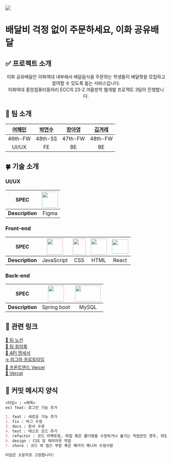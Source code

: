 ![](https://i.imgur.com/fFs6zCs.png)
# 배달비 걱정 없이 주문하세요, 이화 공유배달

## ✅ 프로젝트 소개
<center>이화 공유배달은 이화여대 내부에서 배달음식을 주문하는 학생들이 배달팟을 모집하고 참여할 수 있도록 돕는 서비스입니다.<br>이화여대 중앙컴퓨터동아리 ECC의 23-2 겨울방학 웹개발 프로젝트 3팀이 진행합니다.</center>

## 🌿 팀 소개
| [여혜민](https://github.com/hm5008) | [박연수](https://github.com/piaoyanxiu) | [장아영](https://github.com/aarovo) | [김겨레](https://github.com/gyesswhat) |
|:---:|:---:|:---:|:---:|
| 46th-FW | 48th-SS | 47th-FW | 48th-FW
| UI/UX | FE | BE | BE

## 🍀 기술 소개
### UI/UX
| SPEC | <img src="https://cdn.sanity.io/images/599r6htc/localized/46a76c802176eb17b04e12108de7e7e0f3736dc6-1024x1024.png?w=804&h=804&q=75&fit=max&auto=format" width="50" height="50"/> |
|:---:|:---:|
| **Description** | Figma | 

### Front-end
| SPEC | <img src="https://upload.wikimedia.org/wikipedia/commons/thumb/6/6a/JavaScript-logo.png/768px-JavaScript-logo.png" width="50" height="50"/> | <img src="https://upload.wikimedia.org/wikipedia/commons/thumb/d/d5/CSS3_logo_and_wordmark.svg/1200px-CSS3_logo_and_wordmark.svg.png" width="40" height="50"/> | <img src="https://upload.wikimedia.org/wikipedia/commons/thumb/6/61/HTML5_logo_and_wordmark.svg/512px-HTML5_logo_and_wordmark.svg.png" width="50" height="50" /> | <img src="https://upload.wikimedia.org/wikipedia/commons/thumb/a/a7/React-icon.svg/512px-React-icon.svg.png" width="51" height="45"/> |
|:---:|:---:|:---:|:---:|:---:|
| **Description** | JavaScript | CSS | HTML | React |

### Back-end
| SPEC | <img src="https://taetaetae.github.io/images/spring-boot-eclipse/spring-boot-logo.jpg" width="50" height="50"/> | <img src="https://upload.wikimedia.org/wikipedia/labs/8/8e/Mysql_logo.png" width="80" height="50"/> |
|:---:|:---:|:---:|
| **Description** | Spring boot | MySQL |

## 🍏 관련 링크
[🌱 팀 노션](https://www.notion.so/suuujin-kim/3-e5ffe9bb462e424a9fca2be7512f8bc0) <br>
[🧩 팀 회의록](https://www.notion.so/suuujin-kim/e08a8a2d992546bbb916ce12dabbaf05?v=07e59cd440844ac693a3b139c0bc53dd) <br>
[📗 API 명세서](https://docs.google.com/spreadsheets/d/1Jap0bQoPZ0VVg5za-n9ZCGqq5-aN4dZ0iLo__M-Qirs/edit?usp=sharing) <br>
[❇️ 피그마 프로토타입](https://www.figma.com/proto/lKPHMsYdBubie33tRkuKib/ecc-3%ED%8C%80?page-id=0%3A1&type=design&node-id=1-849&viewport=502%2C359%2C0.13&t=1CR3Kwoy3MxNxIpT-1&scaling=min-zoom&starting-point-node-id=1%3A849) <br>
[🧶 프론트엔드 Vercel](https://groupproject3-edit2-2d1h.vercel.app/) <br>
[💚 Vercel](https://ewha-delivery-system-j4gwf2rlp-piaoyanxius-projects.vercel.app/) <br>

## 🍃 커밋 메시지 양식
``` Markdown
<타입> : <제목>
ex) feat: 로그인 기능 추가

1. feat : 새로운 기능 추가
2. fix : 버그 수정
3. docs : 문서 수정
4. test : 테스트 코드 추가
5. refactor : 코드 리팩토링, 파일 혹은 폴더명을 수정하거나 옮기는 작업만인 경우, 파일을 삭제하는 작업만 수행한 경우
6. design : CSS 및 레이아웃 작업
7. chore : 코드 외 빌드 부분 혹은 패키지 매니저 수정사항

타입은 소문자로 고정합니다!
```
